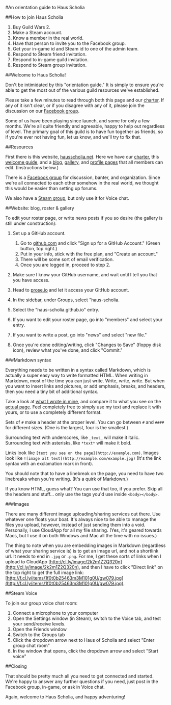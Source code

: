 #An orientation guide to Haus Scholia

##How to join Haus Scholia

1. Buy Guild Wars 2.
2. Make a Steam account.
3. Know a member in the real world.
4. Have that person to invite you to the Facebook group.
5. Get your in-game id and Steam id to one of the admin team.
6. Respond to Steam friend invitation.
7. Respond to in-game guild invitation.
8. Respond to Steam group invitation.

##Welcome to Haus Scholia!

Don't be intimidated by this "orientation guide." It is simply to ensure you're able to get the most out of the various guild resources we've established.

Please take a few minutes to read through both this page and our [charter](http://hausscholia.net/charter). If any of it isn't clear, or if you disagree with any of it, please join the discussion on our [Facebook group](https://www.facebook.com/groups/516760688392090/).

Some of us have been playing since launch, and some for only a few months. We're all quite friendly and agreeable, happy to help out regardless of level. The primary goal of this guild is to have fun together as friends, so if you're ever not having fun, let us know, and we'll try to fix that.

##Resources

First there is this website, [hausscholia.net](http://hausscholia.net). Here we have our [charter](http://hausscholia.net/charter), this [welcome guide](http://hausscholia.net/welcome), and a [blog](http://hausscholia.net/news), [gallery](http://hausscholia.net/gallery), and [profile pages](http://hausscholia.net/roster) that all members can edit. (Instructions below.)

There is a [Facebook group](https://www.facebook.com/groups/516760688392090/) for discussion, banter, and organization. Since we're all connected to each other somehow in the real world, we thought this would be easier than setting up forums.

We also have a [Steam group](http://steamcommunity.com/groups/hausscholia), but only use it for Voice chat.

##Website: blog, roster & gallery

To edit your roster page, or write news posts if you so desire (the gallery is still under construction):

1. Set up a GitHub account.
    1. Go to [github.com](https://github.com/) and click "Sign up for a GitHub Account." (Green button, top right.)
    2. Put in your info, stick with the free plan, and "Create an account."
    3. There will be some sort of email verification.
    4. Once you are logged in, proceed to step 2.

2. Make sure I know your GitHub username, and wait until I tell you that you have access.
3. Head to [prose.io](http://prose.io/) and let it access your GitHub account.
4. In the sidebar, under Groups, select "haus-scholia.
5. Select the "haus-scholia.github.io" entry.
6. If you want to edit your roster page, go into "members" and select your entry.
7. If you want to write a post, go into "news" and select "new file."
8. Once you're done editing/writing, click "Changes to Save" (floppy disk icon), review what you've done, and click "Commit."

###Markdown syntax

Everything needs to be written in a syntax called Markdown, which is actually a super easy way to write formatted HTML. When writing in Markdown, most of the time you can just write. Write, write, write. But when you want to insert links and pictures, or add emphasis, breaks, and headers, then you need a tiny bit of additional syntax.

Take a look at [what I wrote in mine](https://raw.github.com/haus-scholia/haus-scholia.github.io/master/_posts/members/2013-09-23-Neranna-Taitar.markdown), and compare it to what you see on the [actual page](http://hausscholia.net/roster/Neranna-Taitar/). Feel completely free to simply use my text and replace it with yours, or to use a completely different format.

Sets of `#` make a header at the proper level. You can go between `#` and `####` for different sizes. (One is the largest, four is the smallest.)

Surrounding text with underscores, like `_text_` will make it italic. Surrounding text with asterisks, like `*text*` will make it bold.

Links look like `[text you see on the page](http://example.com)`. Images look like `![image alt text](http://example.com/example.jpg)` (It's the link syntax with an exclamation mark in front).

You should note that to have a linebreak on the page, you need to have two linebreaks when you're writing. (It's a quirk of Markdown.)

If you know HTML, guess what? You can use that too, if you prefer. Skip all the headers and stuff... only use the tags you'd use inside `<body></body>`.

###Images

There are many different image uploading/sharing services out there. Use whatever one floats your boat. It's always nice to be able to manage the files you upload, however, instead of just sending them into a void. Personally, I use CloudApp for all my file sharing. (Yes, it's geared towards Macs, but I use it on both Windows and Mac all the time with no issues.)

The thing to note when you are embedding images in Markdown (regardless of what your sharing service is) is to get an image url, and not a shortlink url. It needs to end in `.jpg` or `.png`. For me, I get these sorts of links when I upload to CloudApp [http://cl.ly/image/2k2m1Z2Q320n](http://cl.ly/image/2k2m1Z2Q320n), and then I have to click "Direct link" on the top right to get the full image link: [http://f.cl.ly/items/1f0t0b25463m3M101g0U/gw079.jpg](http://f.cl.ly/items/1f0t0b25463m3M101g0U/gw079.jpg).

##Steam Voice

To join our group voice chat room:

1. Connect a microphone to your computer
2. Open the Settings window (in Steam), switch to the Voice tab, and test your send/receive levels.
3. Open the Friends window
4. Switch to the Groups tab
5. Click the dropdown arrow next to Haus of Scholia and select "Enter group chat room"
6. In the window that opens, click the dropdown arrow and select "Start voice"

##Closing

That should be pretty much all you need to get connected and started. We're happy to answer any further questions if you need, just post in the Facebook group, in-game, or ask in Voice chat.

Again, welcome to Haus Scholia, and happy adventuring!
